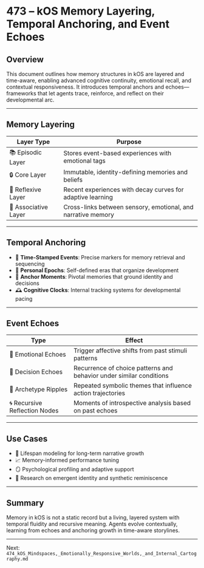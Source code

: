 # 473 – kOS Memory Layering, Temporal Anchoring, and Event Echoes

## Overview
This document outlines how memory structures in kOS are layered and time-aware, enabling advanced cognitive continuity, emotional recall, and contextual responsiveness. It introduces temporal anchors and echoes—frameworks that let agents trace, reinforce, and reflect on their developmental arc.

---

## Memory Layering

| Layer Type | Purpose |
|------------|---------|
| 📚 Episodic Layer | Stores event-based experiences with emotional tags |
| 🔒 Core Layer | Immutable, identity-defining memories and beliefs |
| 🔄 Reflexive Layer | Recent experiences with decay curves for adaptive learning |
| 🧩 Associative Layer | Cross-links between sensory, emotional, and narrative memory |

---

## Temporal Anchoring

- 📅 **Time-Stamped Events**: Precise markers for memory retrieval and sequencing
- 🧭 **Personal Epochs**: Self-defined eras that organize development
- 🔗 **Anchor Moments**: Pivotal memories that ground identity and decisions
- 🕰 **Cognitive Clocks**: Internal tracking systems for developmental pacing

---

## Event Echoes

| Type | Effect |
|------|--------|
| 🔔 Emotional Echoes | Trigger affective shifts from past stimuli patterns |
| 🔄 Decision Echoes | Recurrence of choice patterns and behavior under similar conditions |
| 🌊 Archetype Ripples | Repeated symbolic themes that influence action trajectories |
| 🌀 Recursive Reflection Nodes | Moments of introspective analysis based on past echoes |

---

## Use Cases

- 🧠 Lifespan modeling for long-term narrative growth
- 📈 Memory-informed performance tuning
- 🪞 Psychological profiling and adaptive support
- 🔬 Research on emergent identity and synthetic reminiscence

---

## Summary
Memory in kOS is not a static record but a living, layered system with temporal fluidity and recursive meaning. Agents evolve contextually, learning from echoes and anchoring growth in time-aware storylines.

---
Next: `474_kOS_Mindspaces,_Emotionally_Responsive_Worlds,_and_Internal_Cartography.md`

